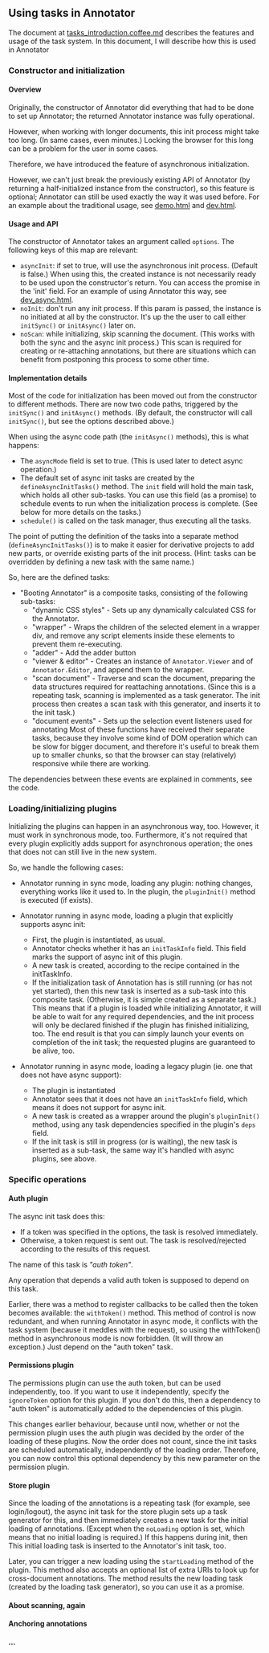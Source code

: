 ## Using tasks in Annotator

The document at [tasks_introduction.coffee.md](tasks_introduction.coffee.md) describes the features and usage of the task system. In this document, I will describe how this is used in Annotator

### Constructor and initialization

#### Overview
Originally, the constructor of Annotator did everything that had to be done to set up Annotator; the returned Annotator instance was fully operational.

However, when working with longer documents, this init process might take too long. (In same cases, even minutes.) Locking the browser for this long can be a problem for the user in some cases.

Therefore, we have introduced the feature of asynchronous initialization.

However, we can't just break the previously existing API of Annotator (by returning a half-initialized instance from the constructor), so this feature is optional; Annotator can still be used exactly the way it was used before. For an example about the traditional usage, see [demo.html](../demo.html#L88) and [dev.html](../dev.html#L103).

#### Usage and API

The constructor of Annotator takes an argument called `options`. The following keys of this map are relevant:
 * `asyncInit`: if set to true, will use the asynchronous init process. (Default is false.) When using this, the created instance is not necessarily ready to be used upon the constructor's return. You can access the promise in the 'init' field. For an example of using Annotator this way, see [dev_async.html](../dev_async.html#L103).
 * `noInit`: don't run any init process. If this param is passed, the instance is no initiated at all by the constructor. It's up the the user to call either `initSync()` or `initAsync()` later on.
 * `noScan`: while initializing, skip scanning the document. (This works with both the sync and the async init process.) This scan is required for creating or re-attaching annotations, but there are situations which can benefit from postponing this process to some other time.

#### Implementation details

Most of the code for initialization has been moved out from the constructor to different methods. There are now two code paths, triggered by the `initSync()` and `initAsync()` methods. (By default, the constructor will call `initSync()`, but see the options described above.)

When using the async code path (the `initAsync()` methods), this is what happens:
 * The `asyncMode` field is set to true. (This is used later to detect async operation.)
 * The default set of async init tasks are created by the `defineAsyncInitTasks()` method. The `init` field will hold the main task, which holds all other sub-tasks. You can use this field (as a promise) to schedule events to run when the initialization process is complete. (See below for more details on the tasks.)
 * `schedule()` is called on the task manager, thus executing all the tasks.
 
The point of putting the definition of the tasks into a separate method (`defineAsyncInitTasks()`) is to make it easier for derivative projects to add new parts, or override existing parts of the init process. (Hint: tasks can be overridden by defining a new task with the same name.)

So, here are the defined tasks:

 * "Booting Annotator" is a composite tasks, consisting of the following sub-tasks:
   * "dynamic CSS styles" - Sets up any dynamically calculated CSS for the Annotator.
   * "wrapper" - Wraps the children of the selected element in a wrapper div, and remove any script elements inside these elements to prevent them re-executing.
   * "adder" - Add the adder button
   * "viewer & editor" - Creates an instance of `Annotator.Viewer` and of `Annotator.Editor`, and append them to the wrapper.
   * "scan document" - Traverse and scan the document, preparing the data structures required for reattaching annotations. (Since this is a repeating task, scanning is implemented as a task generator. The init process then creates a scan task with this generator, and inserts it to the init task.)
   * "document events" - Sets up the selection event listeners used for annotating
   Most of these functions have received their separate tasks, because they involve some kind of DOM operation which can be slow for bigger document, and therefore it's useful to break them up to smaller chunks, so that the browser can stay (relatively) responsive while there are working.

The dependencies between these events are explained in comments, see the code.

### Loading/initializing plugins

Initializing the plugins can happen in an asynchronous way, too. However, it must work in synchronous mode, too. Furthermore, it's not required that every plugin explicitly adds support for asynchronous operation; the ones that does not can still live in the new system.

So, we handle the following cases:
 * Annotator running in sync mode, loading any plugin: nothing changes, everything works like it used to. In the plugin, the `pluginInit()` method is executed (if exists).
 * Annotator running in async mode, loading a plugin that explicitly supports async init:
   * First, the plugin is instantiated, as usual.
   * Annotator checks whether it has an `initTaskInfo` field. This field marks the support of async init of this plugin.
   * A new task is created, according to the recipe contained in the initTaskInfo.
   * If the initialization task of Annotation has is still running (or has not yet started), then this new task is inserted as a sub-task into this composite task. (Otherwise, it is simple created as a separate task.) This means that if a plugin is loaded while initializing Annotator, it will be able to wait for any required dependencies, and the init process will only be declared finished if the plugin has finished initializing, too. The end result is that you can simply launch your events on completion of the init task; the requested plugins are guaranteed to be alive, too.
   
 * Annotator running in async mode, loading a legacy plugin (ie. one that does not have async support):
   * The plugin is instantiated
   * Annotator sees that it does not have an `initTaskInfo` field, which means it does not support for async init.
   * A new task is created as a wrapper around the plugin's `pluginInit()` method, using any task dependencies specified in the plugin's `deps` field.
   * If the init task is still in progress (or is waiting), the new task is inserted as a sub-task, the same way it's handled with async plugins, see above.


### Specific operations

#### Auth plugin

The async init task does this:
 * If a token was specified in the options, the task is resolved immediately.
 * Otherwise, a token request is sent out. The task is resolved/rejected according to the results of this request.

The name of this task is *"auth token"*.

Any operation that depends a valid auth token is supposed to depend on this task.

Earlier, there was a method to register callbacks to be called then the token becomes available: the `withToken()` method. This method of control is now redundant, and when running Annotator in async mode, it conflicts with the task system (because it meddles with the request), so using the withToken() method in asynchronous mode is now forbidden. (It will throw an exception.) Just depend on the "auth token" task.

#### Permissions plugin

The permissions plugin can use the auth token, but can be used independently, too. If you want to use it independently, specify the `ignoreToken` option for this plugin. If you don't do this, then a dependency to "auth token" is automatically added to the dependencies of this plugin. 

This changes earlier behaviour, because until now, whether or not the permission plugin uses the auth plugin was decided by the order of the loading of these plugins. Now the order does not count, since the init tasks are scheduled automatically, independently of the loading order. Therefore, you can now control this optional dependency by this new parameter on the permission plugin.

#### Store plugin

Since the loading of the annotations is a repeating task (for example, see login/logout), the async init task for the store plugin sets up a task generator for this, and then immediately creates a new task for the initial loading of annotations. (Except when the `noLoading` option is set, which means that no initial loading is required.) If this happens during init, then This initial loading task is inserted to the Annotator's init task, too.

Later, you can trigger a new loading using the `startLoading` method of the plugin. This method also accepts an optional list of extra URIs to look up for cross-document annotations. The method results the new loading task (created by the loading task generator), so you can use it as a promise.

#### About scanning, again

#### Anchoring annotations

#### ...

